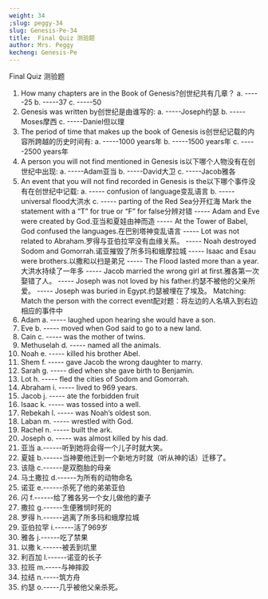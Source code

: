 ```yaml
---
weight: 34
;slug: peggy-34
slug: Genesis-Pe-34
title:  Final Quiz 测验题
author: Mrs. Peggy
kecheng: Genesis-Pe
---
```


Final Quiz 测验题
1. How many chapters are in the Book of Genesis?创世纪共有几章？
a. -----25 b. -----37 c. -----50
2. Genesis was written by创世纪是由谁写的:
a. -----Joseph约瑟 b. -----Moses摩西 c. -----Daniel但以理
3. The period of time that makes up the book of Genesis is创世纪记载的内容所跨越的历史时间有:
a. -----1000 years年 b. -----1500 years年 c. -----2500 years年
4. A person you will not find mentioned in Genesis is以下哪个人物没有在创世纪中出现:
a. -----Adam亚当 b. -----David大卫 c. -----Jacob雅各
5. An event that you will not find recorded in Genesis is the以下哪个事件没有在创世纪中记载:
a. ----- confusion of language变乱语言
b. -----universal flood大洪水
c. ----- parting of the Red Sea分开红海
Mark the statement with a “T” for true or “F” for false分辨对错
----- Adam and Eve were created by God.亚当和夏娃由神而造
----- At the Tower of Babel, God confused the languages.在巴别塔神变乱语言
----- Lot was not related to Abraham.罗得与亚伯拉罕没有血缘关系。
----- Noah destroyed Sodom and Gomorrah.诺亚摧毁了所多玛和蛾摩拉城
----- Isaac and Esau were brothers.以撒和以扫是弟兄
----- The Flood lasted more than a year.大洪水持续了一年多
----- Jacob married the wrong girl at first.雅各第一次娶错了人。
----- Joseph was not loved by his father.约瑟不被他的父亲所爱。
----- Joseph was buried in Egypt.约瑟被埋在了埃及。
Matching: Match the person with the correct event配对题：将左边的人名填入到右边相应的事件中
1. Adam a. ----- laughed upon hearing she would have a son.
2. Eve b. ----- moved when God said to go to a new land.
3. Cain c. ----- was the mother of twins.
4. Methuselah d. ----- named all the animals.
5. Noah e. ----- killed his brother Abel.
6. Shem f. ----- gave Jacob the wrong daughter to marry.
7. Sarah g. ----- died when she gave birth to Benjamin.
8. Lot h. ----- fled the cities of Sodom and Gomorrah.
9. Abraham i. ----- lived to 969 years.
10. Jacob j. ----- ate the forbidden fruit
11. Isaac k. ----- was tossed into a well.
12. Rebekah l. ----- was Noah’s oldest son.
13. Laban m. ----- wrestled with God.
14. Rachel n. ----- built the ark.
15. Joseph o. ----- was almost killed by his dad.
1. 亚当 a.------听到她将会得一个儿子时就大笑。
2. 夏娃 b.------当神要他迁到一个新地方时就（听从神的话）迁移了。
3. 该隐 c.------是双胞胎的母亲
4. 马土撒拉 d.------为所有的动物命名
5. 诺亚 e.------杀死了他的弟弟亚伯
6. 闪 f.------给了雅各另一个女儿做他的妻子
7. 撒拉 g.------生便雅悯时死的
8. 罗得 h.------逃离了所多玛和蛾摩拉城
9. 亚伯拉罕 i.------活了969岁
10. 雅各 j.------吃了禁果
11. 以撒 k.------被丢到坑里
12. 利百加 l.------诺亚的长子
13. 拉班 m.-----与神摔跤
14. 拉结 n.-----筑方舟
15. 约瑟 o.-----几乎被他父亲杀死。
